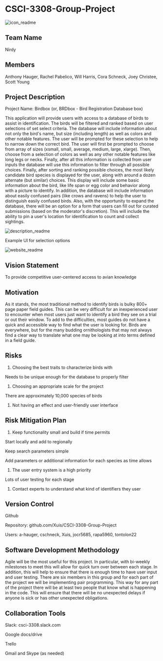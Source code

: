 # CSCI-3308-Group-Project

![icon_readme](https://cloud.githubusercontent.com/assets/22159116/18973488/e1f5a5a0-865a-11e6-893b-ad6e79beceb7.PNG)

## Team Name

Nirdy

## Members

Anthony Hauger, Rachel Pabelico, Will Harris, Cora Schneck, Joey Christee, Scott Young

## Project Description

Project Name: Birdbox (or, BRDbox - Bird Registration Database box)

This application will provide users with access to a database of birds to assist in identification. The birds will be filtered and ranked based on user selections of set select criteria. The database will include information about not only the bird's name, but size (including length) as well as colors and other notable features. The user will be prompted for these selection to help to narrow down the correct bird. The user will first be prompted to choose from array of sizes (xsmall, small, average, medium, large, xlarge). Then, choose from a selection of colors as well as any other notable features like long legs or necks. Finally, after all this information is collected from user inputs the database will use this information to filter through all possible choices. Finally, after sorting and ranking possible choices, the most likely candidate bird species is displayed for the user, along with around a dozen alternate (but similar) choices. This display will include some basic information about the bird, like life span or egg color and behavior along with a picture to identify. In addition, the database will include information about easily confused pairs (like crows and ravens) to help the user to distinguish easily confused birds. Also, with the opportunity to expand the database, there will be an option for a form that users can fill out for curated submissions (based on the moderator's discretion). This will include the ability to pin a user's location for identification to count and collect sightings.

![description_readme](https://cloud.githubusercontent.com/assets/22159116/18973487/e1dff67e-865a-11e6-8672-971773fb4296.PNG)

Example UI for selection options

![website_readme](https://cloud.githubusercontent.com/assets/22159116/18973489/e1f7116a-865a-11e6-8185-c57392803f75.PNG)

## Vision Statement

To provide competitive user-centered access to avian knowledge

## Motivation

As it stands, the most traditional method to identify birds is bulky 800+ page paper field guides. This can be very difficult for an inexperienced user to encounter when most users just want to identify a bird they see on a trial or out their window. To add to the difficulties, most guides do not have a quick and accessible way to find what the user is looking for. Birds are everywhere, but for the many budding ornithologists that may not always find a clear way to translate what one may be looking at into terms defined in a field guide.

## Risks

1. Choosing the best traits to characterize birds with

Needs to be unique enough for the database to properly filter

1. Choosing an appropriate scale for the project

There are approximately 10,000 species of birds

1. Not having an effect and user-friendly user interface

## Risk Mitigation Plan

1. Keep functionality small and build if time permits

Start locally and add to regionally

Keep search parameters simple

Add parameters or additional information for each species as time allows

1. The user entry system is a high priority

Lots of user testing for each stage

1. Contact experts to understand what kind of identifiers they user

## Version Control

Github

Repository: github.com/Xuis/CSCI-3308-Group-Project

Users: a-hauger, cschneck, Xuis, jocr5685, rapa5960, tontolon22

## Software Development Methodology

Agile will be the most useful for this project. In particular, with bi-weekly milestones to meet this will allow for quick turn over between each stage. In addition, this will help to ensure that there is enough time to have user input and user testing. There are six members in this group and for each part of the project we will be implementing pair programming. This way for any part of the project there will be at least two people that know what is happening in the code. This will ensure that there will be no unexpected delays if anyone is sick or has other unexpected obligations.

## Collaboration Tools

Slack: csci-3308.slack.com

Google docs/drive

Trello

Gmail and Skype (as needed)
